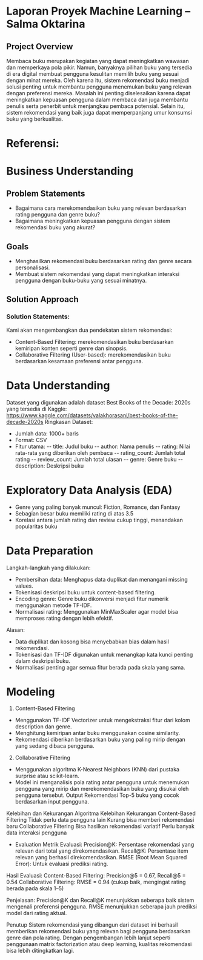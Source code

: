 # Laporan Proyek Machine Learning – Salma Oktarina

## Project Overview
Membaca buku merupakan kegiatan yang dapat meningkatkan wawasan dan memperkaya pola pikir. Namun, banyaknya pilihan buku yang tersedia di era digital membuat pengguna kesulitan memilih buku yang sesuai dengan minat mereka. Oleh karena itu, sistem rekomendasi buku menjadi solusi penting untuk membantu pengguna menemukan buku yang relevan dengan preferensi mereka.
Masalah ini penting diselesaikan karena dapat meningkatkan kepuasan pengguna dalam membaca dan juga membantu penulis serta penerbit untuk menjangkau pembaca potensial. Selain itu, sistem rekomendasi yang baik juga dapat memperpanjang umur konsumsi buku yang berkualitas.

# Referensi:

# Business Understanding
## Problem Statements
- Bagaimana cara merekomendasikan buku yang relevan berdasarkan rating pengguna dan genre buku?
- Bagaimana meningkatkan kepuasan pengguna dengan sistem rekomendasi buku yang akurat?

## Goals
- Menghasilkan rekomendasi buku berdasarkan rating dan genre secara personalisasi.
- Membuat sistem rekomendasi yang dapat meningkatkan interaksi pengguna dengan buku-buku yang sesuai minatnya.

## Solution Approach
### Solution Statements:
Kami akan mengembangkan dua pendekatan sistem rekomendasi:
- Content-Based Filtering: merekomendasikan buku berdasarkan kemiripan konten seperti genre dan sinopsis.
- Collaborative Filtering (User-based): merekomendasikan buku berdasarkan kesamaan preferensi antar pengguna.

# Data Understanding
Dataset yang digunakan adalah dataset Best Books of the Decade: 2020s yang tersedia di Kaggle: https://www.kaggle.com/datasets/valakhorasani/best-books-of-the-decade-2020s
Ringkasan Dataset:
- Jumlah data: 1000+ baris
- Format: CSV
- Fitur utama:
-- title: Judul buku
-- author: Nama penulis
-- rating: Nilai rata-rata yang diberikan oleh pembaca
-- rating_count: Jumlah total rating
-- review_count: Jumlah total ulasan
-- genre: Genre buku
-- description: Deskripsi buku

# Exploratory Data Analysis (EDA)
- Genre yang paling banyak muncul: Fiction, Romance, dan Fantasy
- Sebagian besar buku memiliki rating di atas 3.5
- Korelasi antara jumlah rating dan review cukup tinggi, menandakan popularitas buku

# Data Preparation
Langkah-langkah yang dilakukan:
- Pembersihan data: Menghapus data duplikat dan menangani missing values.
- Tokenisasi deskripsi buku untuk content-based filtering.
- Encoding genre: Genre buku dikonversi menjadi fitur numerik menggunakan metode TF-IDF.
- Normalisasi rating: Menggunakan MinMaxScaler agar model bisa memproses rating dengan lebih efektif.

Alasan:
- Data duplikat dan kosong bisa menyebabkan bias dalam hasil rekomendasi.
- Tokenisasi dan TF-IDF digunakan untuk menangkap kata kunci penting dalam deskripsi buku.
- Normalisasi penting agar semua fitur berada pada skala yang sama.

# Modeling
1. Content-Based Filtering
- Menggunakan TF-IDF Vectorizer untuk mengekstraksi fitur dari kolom description dan genre.
- Menghitung kemiripan antar buku menggunakan cosine similarity.
- Rekomendasi diberikan berdasarkan buku yang paling mirip dengan yang sedang dibaca pengguna.

2. Collaborative Filtering
- Menggunakan algoritma K-Nearest Neighbors (KNN) dari pustaka surprise atau scikit-learn.
- Model ini menganalisis pola rating antar pengguna untuk menemukan pengguna yang mirip dan merekomendasikan buku yang disukai oleh pengguna tersebut.
Output
Rekomendasi Top-5 buku yang cocok berdasarkan input pengguna.

Kelebihan dan Kekurangan
Algoritma	Kelebihan	Kekurangan
Content-Based Filtering	Tidak perlu data pengguna lain	Kurang bisa memberi rekomendasi baru
Collaborative Filtering	Bisa hasilkan rekomendasi variatif	Perlu banyak data interaksi pengguna

* Evaluation
Metrik Evaluasi:
Precision@K: Persentase rekomendasi yang relevan dari total yang direkomendasikan.
Recall@K: Persentase item relevan yang berhasil direkomendasikan.
RMSE (Root Mean Squared Error): Untuk evaluasi prediksi rating.

Hasil Evaluasi:
Content-Based Filtering: Precision@5 = 0.67, Recall@5 = 0.54
Collaborative Filtering: RMSE = 0.94 (cukup baik, mengingat rating berada pada skala 1–5)

Penjelasan:
Precision@K dan Recall@K menunjukkan seberapa baik sistem mengenali preferensi pengguna.
RMSE menunjukkan seberapa jauh prediksi model dari rating aktual.

Penutup
Sistem rekomendasi yang dibangun dari dataset ini berhasil memberikan rekomendasi buku yang relevan bagi pengguna berdasarkan genre dan pola rating. Dengan pengembangan lebih lanjut seperti penggunaan matrix factorization atau deep learning, kualitas rekomendasi bisa lebih ditingkatkan lagi.
